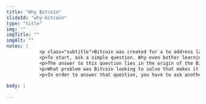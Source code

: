 ```yaml
--- 
title: "Why Bitcoin"
slideId: "why-bitcoin"
type: "title"
img: ""
imgTitle: ""
imgAlt: ""
notes: | 
            <p class="subtitle">Bitcoin was created for a to address lack of financial autonomy.</p>
            <p>To start, ask a simple question. Why even bother learning about Bitcoin, blockchains, and cryptocurrencies? </p>
            <p>The answer to this question lies in the origin of the Bitcoin network, the first blockchain.</p>
            <p>What problem was Bitcoin looking to solve that makes it unique? Why do you need Bitcoin to achieve this goal? </p>
            <p>In order to answer that question, you have to ask another question. Do you really have control over our own money? Do you have the ability to transact with those you want without any chance of censorship from banks, payment processors, or government entities?</p>
        
body: | 
        
---
```


